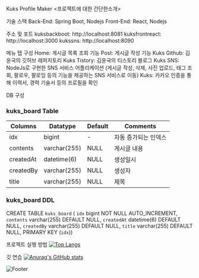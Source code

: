 Kuks Profile Maker
<프로젝트에 대한 간단한소개>

기술 스택
Back-End: Spring Boot, Nodejs
Front-End: React, Nodejs

주소 및 포트
kuksbackboot: http://localhost:8081
kuksfrontreact: http://localhost:3000
kukssns: http://localhost:8090

메뉴 탭 구성
Home: 게시글 목록 조회 기능
Post: 게시글 작성 기능
Kuks Github: 김윤국의 깃허브 레퍼지토리
Kuks Tistory: 김윤국의 티스토리 블로그
Kuks SNS: NodeJs로 구현한 SNS 서비스 어플리케이션
(게시글 작성, 삭제, 사진 업로드, 태그 조회, 팔로우, 팔로잉 등의 기능을 제공하는 SNS 서비스로 이동)
Kuks: 카카오 인증을 통해 이력서, 경력 기술서 등의 프로필을 확인

DB 구성
### kuks_board Table

| Columns       | Datatype  | Default   | Comments            |
|--------------|-------------|----------|-----------------|
| idx          | bigint      | -        | 자동 증가되는 인덱스 |
| contents     | varchar(255)| NULL     | 게시글 내용     |
| createdAt    | datetime(6) | NULL     | 생성일시        |
| createdBy    | varchar(255)| NULL     | 생성자          |
| title        | varchar(255)| NULL     | 제목            |

### kuks_board DDL
CREATE TABLE `kuks_board` (
  `idx` bigint NOT NULL AUTO_INCREMENT,
  `contents` varchar(255) DEFAULT NULL,
  `createdAt` datetime(6) DEFAULT NULL,
  `createdBy` varchar(255) DEFAULT NULL,
  `title` varchar(255) DEFAULT NULL,
  PRIMARY KEY (`idx`))



프로젝트 실행 방법
[![Top Langs](https://github-readme-stats.vercel.app/api/top-langs/?username=Kukvly)](https://github.com/Kukvly/github-readme-stats)


깃 연습
[![Anurag's GitHub stats](https://github-readme-stats.vercel.app/api?username=Kukvly)](https://github.com/Kukvly/github-readme-stats)


![Footer](https://capsule-render.vercel.app/api?type=waving&color=auto&height=200&section=footer)

